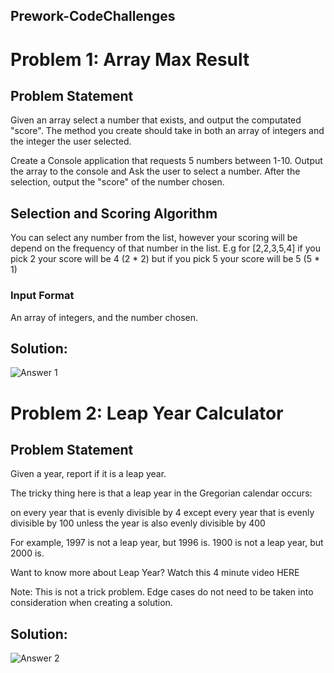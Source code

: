 ## Prework-CodeChallenges

# Problem 1: Array Max Result

## Problem Statement
Given an array select a number that exists, and output the computated "score". The method you create should take in both an array of integers and the integer the user selected.

Create a Console application that requests 5 numbers between 1-10. Output the array to the console and Ask the user to select a number. After the selection, output the "score" of the number chosen.

## Selection and Scoring Algorithm
You can select any number from the list, however your scoring will be depend on the frequency of that number in the list. E.g for [2,2,3,5,4] if you pick 2 your score will be 4 (2 * 2) but if you pick 5 your score will be 5 (5 * 1)

### Input Format
An array of integers, and the number chosen.

## Solution:

![Answer 1](https://github.com/Roketsu86/Prework-CodeChallenges/blob/master/prework-1.jpg)

# Problem 2: Leap Year Calculator

## Problem Statement
Given a year, report if it is a leap year.

The tricky thing here is that a leap year in the Gregorian calendar occurs:

on every year that is evenly divisible by 4
  except every year that is evenly divisible by 100
    unless the year is also evenly divisible by 400

For example, 1997 is not a leap year, but 1996 is. 1900 is not a leap year, but 2000 is.

Want to know more about Leap Year? Watch this 4 minute video HERE

Note: This is not a trick problem. Edge cases do not need to be taken into consideration when creating a solution.

## Solution:

![Answer 2](https://github.com/Roketsu86/Prework-CodeChallenges/blob/master/prework-2.jpg)
